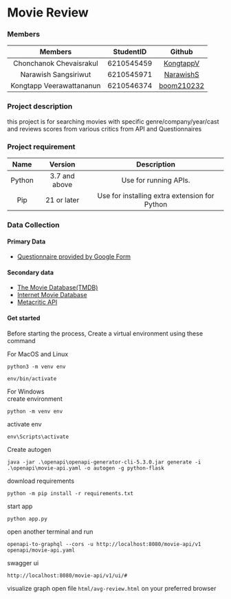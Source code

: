 Movie Review
================

### Members

| Members | StudentID | Github |
| :---: | :---: | :---: |
| Chonchanok	Chevaisrakul | 6210545459 | [KongtappV](https://github.com/KongtappV) |
| Narawish 	Sangsiriwut     | 6210545971 | [NarawishS](https://github.com/NarawishS) |
| Kongtapp 	Veerawattananun     | 6210546374 | [boom210232](https://github.com/boom210232) |

### Project description

this project is for searching movies with specific genre/company/year/cast and reviews scores from various critics from
API and Questionnaires

### Project requirement

| Name | Version | Description |
| :---: | :---: | :---: |
|Python  | 3.7 and above | Use for running APIs.|
| Pip| 21 or later| Use for installing extra extension for Python|

### Data Collection

#### Primary Data

- [Questionnaire provided by Google Form](https://docs.google.com/forms/d/e/1FAIpQLSeowh_YJuN-eWCO2ahBSGyoyLNL8E78wraUG2INRLrgP50RrA/viewform)
#### Secondary data
- [The Movie Database(TMDB)](https://www.themoviedb.org/documentation/api)
- [Internet Movie Database](https://imdb-api.com/swagger/index.html)
- [Metacritic API](https://www.internetvideoarchive.com/apis/metacritic-api/)

#### Get started

Before starting the process, Create a virtual environment using these command

For MacOS and Linux

```commandline
python3 -m venv env
```

```commandline
env/bin/activate
```

For Windows<br>
create environment

```commandline
python -m venv env
```

activate env

```commandline
env\Scripts\activate
```

Create autogen

```commandline
java -jar .\openapi\openapi-generator-cli-5.3.0.jar generate -i .\openapi\movie-api.yaml -o autogen -g python-flask
```

download requirements

```commandline
python -m pip install -r requirements.txt
```

start app

```commandline
python app.py
```

open another terminal and run

```commandline
openapi-to-graphql --cors -u http://localhost:8080/movie-api/v1 openapi/movie-api.yaml
```

swagger ui

```http request
http://localhost:8080/movie-api/v1/ui/#
```

visualize graph open file `html/avg-review.html` on your preferred browser
